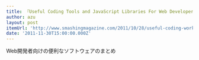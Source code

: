 ```yaml
---
title: 『Useful Coding Tools and JavaScript Libraries For Web Developers - Smashing Magazine』
author: azu
layout: post
itemUrl: 'http://www.smashingmagazine.com/2011/10/28/useful-coding-workflow-tools-for-web-designers-developers/'
date: '2011-11-30T15:00:00.000Z'
---
```

Web開発者向けの便利なソフトウェアのまとめ

